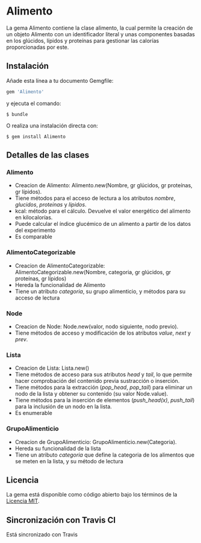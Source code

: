 # Alimento

La gema Alimento contiene la clase alimento, la cual permite la creación de un objeto Alimento con un identificador literal y unas componentes
basadas en los glúcidos, lípidos y proteínas para gestionar las calorías proporcionadas por este.

## Instalación

Añade esta línea a tu documento Gemgfile:

```ruby
gem 'Alimento'
```

y ejecuta el comando:

    $ bundle

O realiza una instalación directa con:

    $ gem install Alimento

## Detalles de las clases

### Alimento
- Creacion de Alimento: Alimento.new(Nombre, gr glúcidos, gr proteínas, gr lípidos).
- Tiene métodos para el acceso de lectura a los atributos _nombre_, _glucidos_, _proteinas_ y _lipidos_.
- kcal: método para el cálculo. Devuelve el valor energético del alimento en kilocalorías.
- Puede calcular el índice glucémico de un alimento a partir de los datos del experimento
- Es comparable

### AlimentoCategorizable
- Creacion de AlimentoCategorizable: AlimentoCategorizable.new(Nombre, categoria, gr glúcidos, gr proteínas, gr lípidos)
- Hereda la funcionalidad de Alimento
- Tiene un atributo _categoria_, su grupo alimenticio, y métodos para su acceso de lectura

### Node
- Creacion de Node: Node.new(valor, nodo siguiente, nodo previo).
- Tiene métodos de acceso y modificación de los atributos _value_, _next_ y _prev_.

### Lista
- Creacion de Lista: Lista.new()
- Tiene métodos de acceso para sus atributos _head_ y _tail_, lo que permite hacer comprobación del contenido previa sustracción o inserción.
- Tiene métodos para la extracción (*pop_head*, *pop_tail*) para eliminar un nodo de la lista y obtener su contenido (su valor Node.value).
- Tiene métodos para la inserción de elementos (*push_head(x)*, *push_tail*) para la inclusión de un nodo en la lista.
- Es enumerable

### GrupoAlimenticio
- Creacion de GrupoAlimenticio: GrupoAlimenticio.new(Categoria).
- Hereda su funcionalidad de la lista
- Tiene un atributo _categoria_ que define la categoria de los alimentos que se meten en la lista, y su método de lectura

## Licencia

La gema está disponible como código abierto bajo los términos de la [Licencia MIT](http://opensource.org/licenses/MIT).

## Sincronización con Travis CI

Está sincronizado con Travis